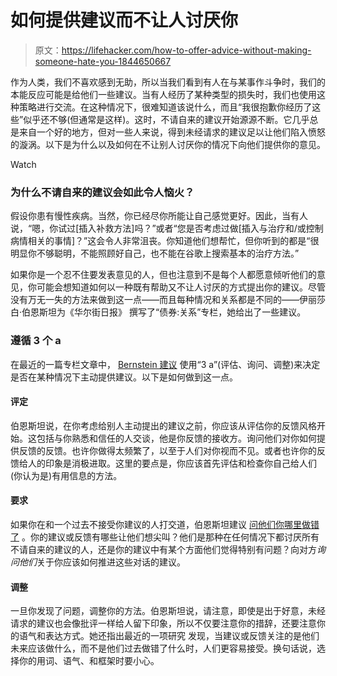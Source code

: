 # 如何提供建议而不让人讨厌你

> 原文：<https://lifehacker.com/how-to-offer-advice-without-making-someone-hate-you-1844650667>

作为人类，我们不喜欢感到无助，所以当我们看到有人在与某事作斗争时，我们的本能反应可能是给他们一些建议。当有人经历了某种类型的损失时，我们也使用这种策略进行交流。在这种情况下，很难知道该说什么，而且“我很抱歉你经历了这些”似乎还不够(但通常是这样)。这时，不请自来的建议开始源源不断。它几乎总是来自一个好的地方，但对一些人来说，得到未经请求的建议足以让他们陷入愤怒的漩涡。以下是为什么以及如何在不让别人讨厌你的情况下向他们提供你的意见。

Watch

### 为什么不请自来的建议会如此令人恼火？

假设你患有慢性疾病。当然，你已经尽你所能让自己感觉更好。因此，当有人说，“嗯，你试过[插入补救方法]吗？”或者“您是否考虑过做[插入与治疗和/或控制病情相关的事情]？”这会令人非常沮丧。你知道他们想帮忙，但你听到的都是“很明显你不够聪明，不能照顾好自己，也不能在谷歌上搜索基本的治疗方法。”

如果你是一个忍不住要发表意见的人，但也注意到不是每个人都愿意倾听他们的意见，你可能会想知道如何以一种既有帮助又不让人讨厌的方式提出你的建议。尽管没有万无一失的方法来做到这一点——而且每种情况和关系都是不同的——伊丽莎白·伯恩斯坦为《华尔街日报》 撰写了“债券:关系”专栏，她给出了一些建议。

### 遵循 3 个 a

在最近的一篇专栏文章中， [Bernstein 建议](https://www.wsj.com/articles/how-to-offer-unsolicited-advice-without-being-annoying-11596589201) 使用“3 a”(评估、询问、调整)来决定是否在某种情况下主动提供建议。以下是如何做到这一点。

#### 评定

伯恩斯坦说，在你考虑给别人主动提出的建议之前，你应该从评估你的反馈风格开始。这包括与你熟悉和信任的人交谈，他是你反馈的接收方。询问他们对你如何提供反馈的反馈。也许你做得太频繁了，以至于人们对你视而不见。或者也许你的反馈给人的印象是消极进取。这里的要点是，你应该首先评估和检查你自己给人们(你认为是)有用信息的方法。

#### 要求

如果你在和一个过去不接受你建议的人打交道，伯恩斯坦建议 [问他们你哪里做错了](https://www.wsj.com/articles/how-to-offer-unsolicited-advice-without-being-annoying-11596589201) 。你的建议或反馈有哪些让他们想尖叫？他们是那种在任何情况下都讨厌所有不请自来的建议的人，还是你的建议中有某个方面他们觉得特别有问题？向对方*询问他们*关于你应该如何推进这些对话的建议。

#### 调整

一旦你发现了问题，调整你的方法。伯恩斯坦说，请注意，即使是出于好意，未经请求的建议也会像批评一样给人留下印象，所以不仅要注意你的措辞，还要注意你的语气和表达方式。她还指出最近的一项研究 发现，当建议或反馈关注的是他们未来应该做什么，而不是他们过去做错了什么时，人们更容易接受。换句话说，选择你的用词、语气、和框架时要小心。